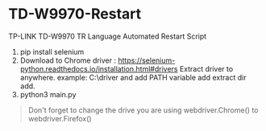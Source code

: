 # TD-W9970-Restart
TP-LINK TD-W9970 TR Language Automated Restart Script

1. pip install selenium
2. Download to Chrome driver : https://selenium-python.readthedocs.io/installation.html#drivers
Extract driver to anywhere. example: C:\driver and add PATH variable add extract dir add. 
3. python3 main.py

> Don't forget to change the drive you are using webdriver.Chrome() to webdriver.Firefox()
